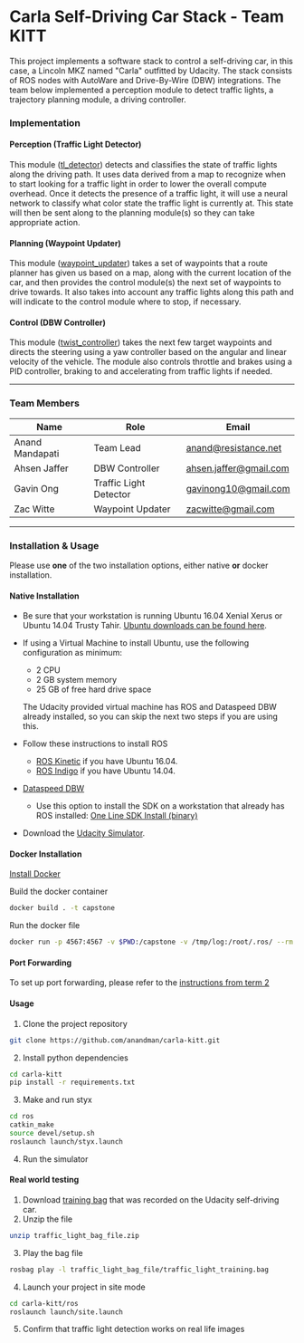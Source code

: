 # Carla Self-Driving Car Stack - Team KITT

This project implements a software stack to control a self-driving car, in this case, a Lincoln MKZ named "Carla" outfitted by Udacity. The stack consists of ROS nodes with AutoWare and Drive-By-Wire (DBW) integrations. The team below implemented a perception module to detect traffic lights, a trajectory planning module, a driving controller.

### Implementation

#### Perception (Traffic Light Detector)

This module ([tl_detector](ros/src/tl_detector/tl_detector.py)) detects and classifies the state of traffic lights along the driving path. It uses data derived from a map to recognize when to start looking for a traffic light in order to lower the overall compute overhead. Once it detects the presence of a traffic light, it will use a neural network to classify what color state the traffic light is currently at. This state will then be sent along to the planning module(s) so they can take appropriate action.

#### Planning (Waypoint Updater)

This module ([waypoint_updater](ros/src/waypoint_updater/waypoint_updater.py)) takes a set of waypoints that a route planner has given us based on a map, along with the current location of the car, and then provides the control module(s) the next set of waypoints to drive towards. It also takes into account any traffic lights along this path and will indicate to the control module where to stop, if necessary.

#### Control (DBW Controller)

This module ([twist_controller](ros/src/twist_controller/twist_controller.py)) takes the next few target waypoints and directs the steering using a yaw controller based on the angular and linear velocity of the vehicle. The module also controls throttle and brakes using a PID controller, braking to and accelerating from traffic lights if needed.

---

### Team Members

| Name              | Role                      | Email                     |
| ----------------- | ------------------------- | -----------------         |
| Anand Mandapati   | Team Lead                 | anand@resistance.net      |
| Ahsen Jaffer      | DBW Controller            | ahsen.jaffer@gmail.com    |
| Gavin Ong         | Traffic Light Detector    | gavinong10@gmail.com      |
| Zac Witte         | Waypoint Updater          | zacwitte@gmail.com        |

---

### Installation & Usage

Please use **one** of the two installation options, either native **or** docker installation.

#### Native Installation

* Be sure that your workstation is running Ubuntu 16.04 Xenial Xerus or Ubuntu 14.04 Trusty Tahir. [Ubuntu downloads can be found here](https://www.ubuntu.com/download/desktop).
* If using a Virtual Machine to install Ubuntu, use the following configuration as minimum:
  * 2 CPU
  * 2 GB system memory
  * 25 GB of free hard drive space

  The Udacity provided virtual machine has ROS and Dataspeed DBW already installed, so you can skip the next two steps if you are using this.

* Follow these instructions to install ROS
  * [ROS Kinetic](http://wiki.ros.org/kinetic/Installation/Ubuntu) if you have Ubuntu 16.04.
  * [ROS Indigo](http://wiki.ros.org/indigo/Installation/Ubuntu) if you have Ubuntu 14.04.
* [Dataspeed DBW](https://bitbucket.org/DataspeedInc/dbw_mkz_ros)
  * Use this option to install the SDK on a workstation that already has ROS installed: [One Line SDK Install (binary)](https://bitbucket.org/DataspeedInc/dbw_mkz_ros/src/81e63fcc335d7b64139d7482017d6a97b405e250/ROS_SETUP.md?fileviewer=file-view-default)
* Download the [Udacity Simulator](https://github.com/udacity/CarND-Capstone/releases).

#### Docker Installation
[Install Docker](https://docs.docker.com/engine/installation/)

Build the docker container
```bash
docker build . -t capstone
```

Run the docker file
```bash
docker run -p 4567:4567 -v $PWD:/capstone -v /tmp/log:/root/.ros/ --rm -it capstone
```

#### Port Forwarding
To set up port forwarding, please refer to the [instructions from term 2](https://classroom.udacity.com/nanodegrees/nd013/parts/40f38239-66b6-46ec-ae68-03afd8a601c8/modules/0949fca6-b379-42af-a919-ee50aa304e6a/lessons/f758c44c-5e40-4e01-93b5-1a82aa4e044f/concepts/16cf4a78-4fc7-49e1-8621-3450ca938b77)

#### Usage

1. Clone the project repository
```bash
git clone https://github.com/anandman/carla-kitt.git
```

2. Install python dependencies
```bash
cd carla-kitt
pip install -r requirements.txt
```
3. Make and run styx
```bash
cd ros
catkin_make
source devel/setup.sh
roslaunch launch/styx.launch
```
4. Run the simulator

#### Real world testing
1. Download [training bag](https://s3-us-west-1.amazonaws.com/udacity-selfdrivingcar/traffic_light_bag_file.zip) that was recorded on the Udacity self-driving car.
2. Unzip the file
```bash
unzip traffic_light_bag_file.zip
```
3. Play the bag file
```bash
rosbag play -l traffic_light_bag_file/traffic_light_training.bag
```
4. Launch your project in site mode
```bash
cd carla-kitt/ros
roslaunch launch/site.launch
```
5. Confirm that traffic light detection works on real life images
